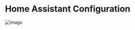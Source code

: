 # Home Assistant Configuration

![image](https://github.com/user-attachments/assets/01f8850b-8fec-4e25-87aa-5aaa810c68e1)

